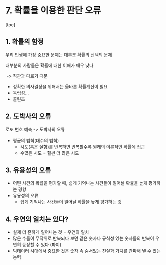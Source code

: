 # 7. 확률을 이용한 판단 오류



[toc]

## 1. 확률의 함정

우리 인생에 가장 중요한 문제는 대부분 확률의 선택의 문제

대부분의 사람들은 확률에 대한 이해가 매우 낮다

​	-> 직관과 다르기 때문

- 정확한 의사결정을 위해서는 올바른 확률계산이 필요
- 독립성...
- 콜린즈



## 2. 도박사의 오류

로또 번호 예측 -> 도박사의 오류

- 평균의 법칙(대수의 법칙)
  - 시도(혹은 실험)를 반복하면 반복할수록 원래의 이론적인 확률에 접근
  - 수많은 시도 = 훨씬 더 많은 시도





## 3. 유용성의 오류

- 어떤 사건의 확률을 평가할 때, 쉽게 기억나는  사건들이 일어날 확률을 높게 평가하는 경향
- 유용성의 오류
  - 쉽게 기억나는 사건들이 일어날 확률을 높게 평가하는 것



## 4. 우연의 일치는 있다?

- 실제 더 흔하게 일어나는 것 = 우연의 일치
- 많은 수들이 무작위로 반복되다 보면 같은 숫자나 규칙성 있는 숫자들의 반복이 우연히 등장할 수 있다 (파이)
- 빅데이터 시대에서 중요한 것은 숫자 속 숨서있는 진실과 가치를 간파해 낼 수 있는 능력